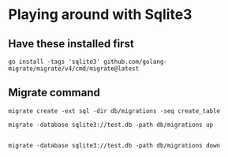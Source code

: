 # Playing around with Sqlite3

## Have these installed first
```
go install -tags 'sqlite3' github.com/golang-migrate/migrate/v4/cmd/migrate@latest

```

## Migrate command
```
migrate create -ext sql -dir db/migrations -seq create_table

migrate -database sqlite3://test.db -path db/migrations up


migrate -database sqlite3://test.db -path db/migrations down

```
